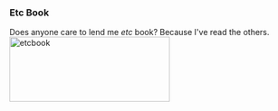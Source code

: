### Etc Book

Does anyone care to lend me _etc_ book? Because I've read the others.
<a href="http://www.flickr.com/photos/kriwil/2082268551/" title="etcbook by kriwil, on Flickr"><img src="http://farm3.static.flickr.com/2087/2082268551_d4aab2e823_o.jpg" width="283" height="115" alt="etcbook" /></a>

<!-- {"time": "2007-12-02 22:08:46", "title": "Etc Book"} -->
